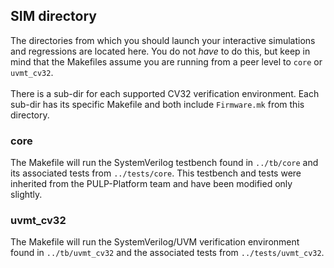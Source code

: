 ## SIM directory
The directories from which you should launch your interactive simulations and
regressions are located here.  You do not _have_ to do this, but keep in mind
that the Makefiles assume you are running from a peer level to `core` or
`uvmt_cv32`.
<br><br>There is a sub-dir for each supported CV32 verification environment.
Each sub-dir has its specific Makefile and both include `Firmware.mk` from this
directory.

### core
The Makefile will run the SystemVerilog testbench found in `../tb/core` and
its associated tests from `../tests/core`.  This testbench and tests were
inherited from the PULP-Platform team and have been modified only slightly.

### uvmt_cv32
The Makefile will run the SystemVerilog/UVM verification environment found in
`../tb/uvmt_cv32` and the associated tests from `../tests/uvmt_cv32`.
